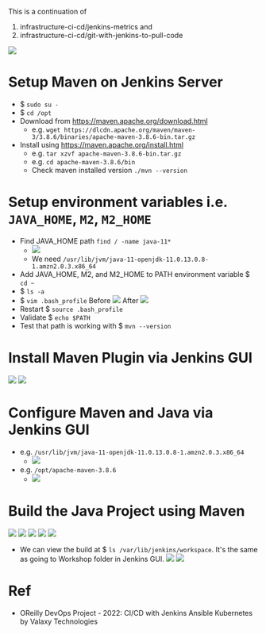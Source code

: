This is a continuation of 
1. infrastructure-ci-cd/jenkins-metrics and
2. infrastructure-ci-cd/git-with-jenkins-to-pull-code

![](diagram.png)

# Setup Maven on Jenkins Server
- $ `sudo su -`
- $ `cd /opt`
- Download from https://maven.apache.org/download.html 
    - e.g. `wget https://dlcdn.apache.org/maven/maven-3/3.8.6/binaries/apache-maven-3.8.6-bin.tar.gz`
- Install using https://maven.apache.org/install.html
    - e.g. `tar xzvf apache-maven-3.8.6-bin.tar.gz`
    - e.g. `cd apache-maven-3.8.6/bin`
    - Check maven installed version `./mvn --version`
    

# Setup environment variables i.e. `JAVA_HOME`, `M2`, `M2_HOME`
- Find JAVA_HOME path `find / -name java-11*`
    - ![](find-jvm.png)
    - We need `/usr/lib/jvm/java-11-openjdk-11.0.13.0.8-1.amzn2.0.3.x86_64`
- Add JAVA_HOME, M2, and M2_HOME to PATH environment variable $ `cd ~`
- $ `ls -a`
- $ `vim .bash_profile`
Before
![](before.png)
After
![](after.png)
- Restart $ `source .bash_profile`
- Validate $ `echo $PATH`
- Test that path is working with $ `mvn --version`

# Install Maven Plugin via Jenkins GUI
![](plugin.png)
![](maven-plugin.png)

# Configure Maven and Java via Jenkins GUI
- e.g. `/usr/lib/jvm/java-11-openjdk-11.0.13.0.8-1.amzn2.0.3.x86_64`
    - ![](jdk.png)
- e.g. `/opt/apache-maven-3.8.6`
    - ![](maven.png)

# Build the Java Project using Maven
![](maven-project.png)
![](repo.png)
![](maven-goals.png)
![](build.png)
![](console-output.png)
- We can view the build at $ `ls /var/lib/jenkins/workspace`. It's the same as going to Workshop folder in Jenkins GUI.
![](webappwar.png)
![](same.png)

# Ref
- OReilly DevOps Project - 2022: CI/CD with Jenkins Ansible Kubernetes by Valaxy Technologies